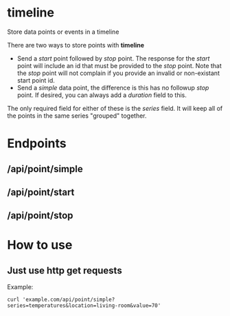 # timeline
Store data points or events in a timeline

There are two ways to store points with **timeline**

 - Send a *start* point followed by *stop* point. The response for the *start* point will include an id that must be provided to the *stop* point. Note that the *stop* point will not complain if you provide an invalid or non-existant start point id.
 - Send a *simple* data point, the difference is this has no followup *stop* point. If desired, you can always add a *duration* field to this.

The only required field for either of these is the *series* field. It will keep all of the points in the same series "grouped" together.

# Endpoints

## /api/point/simple

## /api/point/start

## /api/point/stop

# How to use

## Just use http get requests

Example:

    curl 'example.com/api/point/simple?series=temperatures&location=living-room&value=70'
